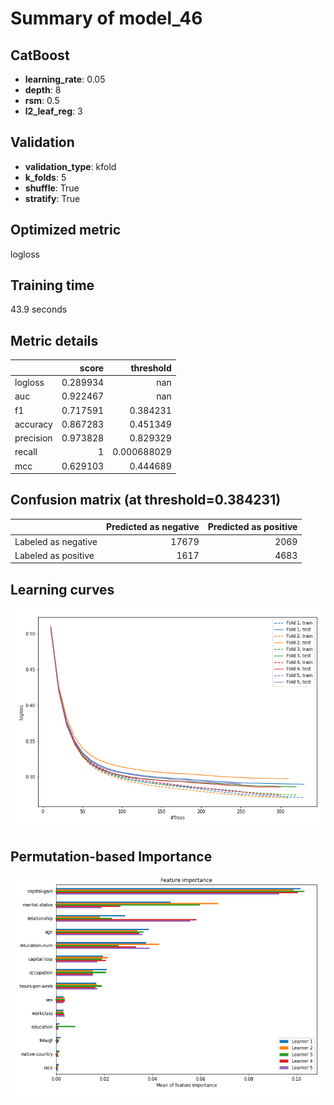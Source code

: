 # Summary of model_46

## CatBoost
- **learning_rate**: 0.05
- **depth**: 8
- **rsm**: 0.5
- **l2_leaf_reg**: 3

## Validation
 - **validation_type**: kfold
 - **k_folds**: 5
 - **shuffle**: True
 - **stratify**: True

## Optimized metric
logloss

## Training time

43.9 seconds

## Metric details
|           |    score |     threshold |
|:----------|---------:|--------------:|
| logloss   | 0.289934 | nan           |
| auc       | 0.922467 | nan           |
| f1        | 0.717591 |   0.384231    |
| accuracy  | 0.867283 |   0.451349    |
| precision | 0.973828 |   0.829329    |
| recall    | 1        |   0.000688029 |
| mcc       | 0.629103 |   0.444689    |


## Confusion matrix (at threshold=0.384231)
|                     |   Predicted as negative |   Predicted as positive |
|:--------------------|------------------------:|------------------------:|
| Labeled as negative |                   17679 |                    2069 |
| Labeled as positive |                    1617 |                    4683 |

## Learning curves
![Learning curves](learning_curves.png)

## Permutation-based Importance
![Permutation-based Importance](permutation_importance.png)